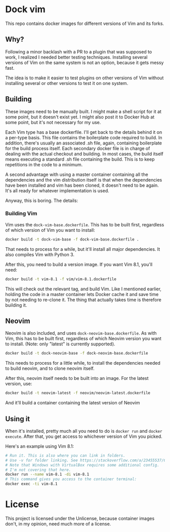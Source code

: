 # Dock vim

This repo contains docker images for different versions of Vim and its forks.

## Why?

Following a minor backlash with a PR to a plugin that was supposed to work, I realized I needed better testing techniques. Installing several versions of Vim on the same system is not an option, because it gets messy fast.

The idea is to make it easier to test plugins on other versions of Vim without installing several or other versions to test it on one system.

## Building

These images need to be manually built. I might make a shell script for it at some point, but it doesn't exist yet. I might also post it to Docker Hub at some point, but it's not necessary for my use.

Each Vim type has a base dockerfile. I'll get back to the details behind it on a per-type basis. This file contains the boilerplate code required to build. In addition, there's usually an associated .sh file, again, containing boilerplate for the build process itself. Each secondary docker file is in charge of dealing with the actual checkout and building. In most cases, the build itself means executing a standard .sh file containing the build. This is to keep repetitions in the code to a minimum.

A second advantage with using a master container containing all the dependencies and the vim distribution itself is that when the dependencies have been installed and vim has been cloned, it doesn't need to be again. It's all ready for whatever implementation is used.

Anyway, this is boring. The details:

### Building Vim

Vim uses the `dock-vim-base.dockerfile`. This has to be built first, regardless of which version of Vim you want to install:

```bash
docker build -t dock-vim-base -f dock-vim-base.dockerfile .
```

That needs to process for a while, but it'll install all major dependencies. It also compiles Vim with Python 3.

After this, you need to build a version image. If you want Vim 8.1, you'll need:

```bash
docker build -t vim-8.1 -f vim/vim-8.1.dockerfile
```

This will check out the relevant tag, and build Vim. Like I mentioned earlier, holding the code in a master container lets Docker cache it and save time by not needing to re-clone it. The thing that actually takes time is therefore building it.

## Neovim

Neovim is also included, and uses `dock-neovim-base.dockerfile`. As with Vim, this has to be built first, regardless of which Neovim version you want to install. (Note: only "latest" is currently supported).

```bash
docker build -t dock-neovim-base -f dock-neovim-base.dockerfile
```

This needs to process for a little while, to install the dependencies needed to build neovim, and to clone neovim itself.

After this, neovim itself needs to be built into an image. For the latest version, use:

```bash
docker build -t neovim-latest -f neovim/neovim-latest.dockerfile
```

And it'll build a container containing the latest version of Neovim

## Using it

When it's installed, pretty much all you need to do is `docker run` and `docker execute`. After that, you get access to whichever version of Vim you picked.

Here's an example using Vim 8.1:

```bash
# Run it. This is also where you can link in folders.
# Use -v for folder linking. See https://stackoverflow.com/a/23455537/6296561
# Note that Windows with VirtualBox requires some additional config.
# I'm not covering that here.
docker run --name vim-8.1 -di vim-8.1
# This command gives you access to the container terminal:
docker exec -ti vim-8.1
```

# License

This project is licensed under the Unlicense, because container images don't, in my opinion, need much more of a license.

